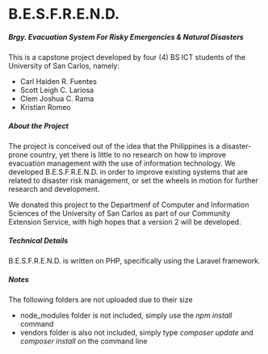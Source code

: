 <h1>B.E.S.F.R.E.N.D.</h1>
<h5>Brgy. Evacuation System For Risky Emergencies & Natural Disasters</h5>

<p>This is a capstone project developed by four (4) BS ICT students of the University of San Carlos, namely:</p>
<ul>
    <li>Carl Haiden R. Fuentes</li>
    <li>Scott Leigh C. Lariosa</li>
    <li>Clem Joshua C. Rama</li>
    <li>Kristian Romeo</li>
</ul>

<h5>About the Project</h5>
<p>
The project is conceived out of the idea that the Philippines is a disaster-prone country, yet there is little to no research on how to improve evacuation management with the use of information technology. We developed B.E.S.F.R.E.N.D. in order to improve existing systems that are related to disaster risk management, or set the wheels in motion for further research and development. 

We donated this project to the Departmenf of Computer and Information Sciences of the University of San Carlos as part of our Community Extension Service, with high hopes that a version 2 will be developed.   
</p>

<h5>Technical Details</h5>
<p>
B.E.S.F.R.E.N.D. is written on PHP, specifically using the Laravel framework. 
</p>

<h5>Notes</h5>
<p>The following folders are not uploaded due to their size</p>
<ul>
    <li>node_modules folder is not included, simply use the <em>npm install</em> command</li>
    <li>vendors folder is also not included, simply type <em>composer update</em> and <em>composer install</em> on the command line</li>
</ul>
